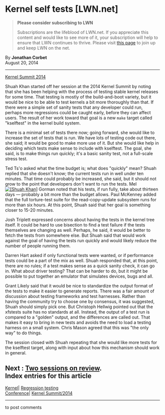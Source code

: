 # Kernel self tests [LWN.net]

> **Please consider subscribing to LWN**
> 
> Subscriptions are the lifeblood of LWN.net. If you appreciate this content and would like to see more of it, your subscription will help to ensure that LWN continues to thrive. Please visit [this page](/Promo/nst-nag1/subscribe) to join up and keep LWN on the net. 

By **Jonathan Corbet**  
August 20, 2014 

* * *

[Kernel Summit 2014](/Articles/KernelSummit2014/)

Shuah Khan started off her session at the 2014 Kernel Summit by noting that she has been helping with the process of testing stable kernel releases for some time. That testing is mostly of the build-and-boot variety, but it would be nice to be able to test kernels a bit more thoroughly than that. If there were a simple set of sanity tests that any developer could run, perhaps more regressions could be caught early, before they can affect users. The result of her work toward that goal is a new `make` target called "kselftest" in the kernel build system. 

There is a minimal set of tests there now; going forward, she would like to increase the set of tests that is run. We have lots of testing code out there, she said; it would be good to make more use of it. But she would like help in deciding which tests make sense to include with kselftest. The goal, she said, is to make things run quickly; it's a basic sanity test, not a full-scale stress test. 

Ted Ts'o asked what the time budget is; what does "quickly" mean? Shuah replied that she doesn't know; the current tests run in well under ten minutes. That time could probably be increased, she said, but it should not grow to the point that developers don't want to run the tests. Mel [![\[Shuah Khan\]](https://static.lwn.net/images/conf/2014/ks/ShuahKhan-sm.jpg)](/Articles/608961/) Gorman noted that his tests, if run fully, take about thirteen days — probably a bit more than the budget allows. Paul McKenney added that the full torture-test suite for the read-copy-update subsystem runs for more than six hours. At this point, Shuah said that her goal is something closer to 15-20 minutes. 

Josh Triplett expressed concerns about having the tests in the kernel tree itself. It could be hard to use bisection to find a test failure if the tests themselves are changing as well. Perhaps, he said, it would be better to fetch the tests from somewhere else. But Shuah said that would work against the goal of having the tests run quickly and would likely reduce the number of people running them. 

Darren Hart asked if only functional tests were wanted, or if performance tests could be a part of the mix as well. Shuah responded that, at this point, there are no rules; if a test makes sense as a quick sanity check, it can go in. What about driver testing? That can be harder to do, but it might be possible to put together an emulator that simulates devices, bugs and all. 

Grant Likely said that it would be nice to standardize the output format of the tests to make it easier to generate reports. There was a fair amount of discussion about testing frameworks and test harnesses. Rather than having the community try to choose one by consensus, it was suggested, Shuah should simply pick one. But Christoph Hellwig pointed out that the xfstests suite has no standards at all. Instead, the output of a test run is compared to a "golden" output, and the differences are called out. That makes it easy to bring in new tests and avoids the need to load a testing harness on a small system. Chris Mason agreed that this was "the only way" to do things. 

The session closed with Shuah repeating that she would like more tests for the kselftest target, along with input about how this mechanism should work in general. 

**Next** : [Two sessions on review](/Articles/608968/).  
Index entries for this article  
---  
[Kernel](/Kernel/Index)| [Regression testing](/Kernel/Index#Regression_testing)  
[Conference](/Archives/ConferenceIndex/)| [Kernel Summit/2014](/Archives/ConferenceIndex/#Kernel_Summit-2014)  
  


* * *

to post comments 
